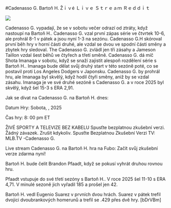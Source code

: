#Cadenasso G. Bartoň H. Žｉｖé Ｌｉｖｅ Ｓｔｒｅａｍ Ｒｅｄｄｉｔ  
  
  
[![](https://i.imgur.com/qSNzIqt.png)](https://movie.rssnews.media/zBBoaUr.php)  
  
Cadenasso G. vypadají, že se v sobotu večer odrazí od ztráty, když nastoupí na Bartoň H.. Cadenasso G. vzal první zápas série ve čtvrtek 10-6, ale prohrál 8-1 v pátek a jsou nyní 1-3 na sezónu. Cadenasso G.H skóroval první běh hry v horní části druhé, ale vzdal se dvou ve spodní části směny a zbytek hry sledoval. The Cadenasso G. zvládl jen tři zásahy a Jameson Taillon vzdal šest běhů ve čtyřech a třetí směně. Cadenasso G. dá míč Shota Imanaga v sobotu, když se snaží zajistit alespoň rozdělení série s Bartoň H.. Imanaga bude dělat svůj druhý start v této sezóně poté, co se postavil proti Los Angeles Dodgers v Japonsku. Cadenasso G. by prohrál hru, ale Imanaga byl skvělý, když hodil čtyři směny, aniž by se vzdal zásahu. Imanaga je ve své druhé sezóně s Cadenasso G. a v roce 2025 byl skvělý, když šel 15-3 s ERA 2,91.

Jak se dívat na Cadenasso G. na Bartoň H. dnes:

Datum Hry: Sobota, , 2025

Čas hry: 8: 00 pm ET

ŽIVÉ SPORTY A TELEVIZE BEZ KABELU
Spusťte bezplatnou zkušební verzi. Žádný závazek. Zrušit kdykoliv.
Spusťte Bezplatnou Zkušební Verzi
TV: MLB.TV -Cadenasso G.

Live stream Cadenasso G. na Bartoň H. hra na Fubo: Začít svůj zkušební verze zdarma nyní!

Bartoň H. bude čelit Brandon Pfaadt, když se pokusí vyhrát druhou rovnou hru.

Pfaadt vstupuje do své třetí sezóny s Bartoň H.. V roce 2025 šel 11-10 s ERA 4,71. V minulé sezoně jich vyřadil 185 a prošel jen 42.

Bartoň H. vedl Eugenio Suarez v prvních dvou hrách. Suarez v pátek trefil dvojici dvoubrankových homerunů a trefil se .429 přes dvě hry. [bDrVBm]